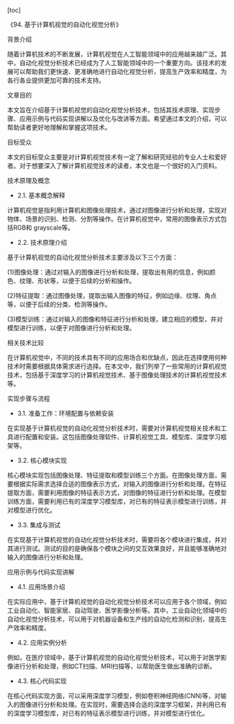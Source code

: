 
[toc]                    
                
                
《94. 基于计算机视觉的自动化视觉分析》

背景介绍

随着计算机技术的不断发展，计算机视觉在人工智能领域中的应用越来越广泛。其中，自动化视觉分析技术已经成为了人工智能领域中的一个重要方向。该技术的发展可以帮助我们更快速、更准确地进行自动化视觉分析，提高生产效率和精度，为各行各业提供更加可靠的技术支持。

文章目的

本文旨在介绍基于计算机视觉的自动化视觉分析技术，包括其技术原理、实现步骤、应用示例与代码实现讲解以及优化与改进等方面。希望通过本文的介绍，可以帮助读者更好地理解和掌握这项技术。

目标受众

本文的目标受众主要是对计算机视觉技术有一定了解和研究经验的专业人士和爱好者。对于想要深入了解计算机视觉技术的读者，本文也是一个很好的入门资料。

技术原理及概念

- 2.1. 基本概念解释

计算机视觉是指利用计算机和图像处理技术，通过对图像进行分析和处理，实现对物体、场景的识别、检测、分割等操作。在计算机视觉中，常用的图像表示方式包括RGB和 grayscale等。

- 2.2. 技术原理介绍

基于计算机视觉的自动化视觉分析技术主要涉及以下三个方面：

(1)图像处理：通过对输入的图像进行分析和处理，提取出有用的信息，例如颜色、纹理、形状等，以便于后续的分析和操作。

(2)特征提取：通过图像处理，提取出输入图像的特征，例如边缘、纹理、角点等，以便于后续的分类、检测等操作。

(3)模型训练：通过对输入的图像和特征进行分析和处理，建立相应的模型，并对模型进行训练，以便于对图像进行分析和处理。

相关技术比较

在计算机视觉中，不同的技术具有不同的应用场合和优缺点，因此在选择使用何种技术时需要根据具体需求进行选择。在本文中，我们列举了一些常用的计算机视觉技术，包括基于深度学习的计算机视觉技术、基于图像处理技术的计算机视觉技术等。

实现步骤与流程

- 3.1. 准备工作：环境配置与依赖安装

在实现基于计算机视觉的自动化视觉分析技术时，需要对计算机视觉相关技术和工具进行配置和安装。这包括图像处理软件、计算机视觉工具、模型库、深度学习框架等。

- 3.2. 核心模块实现

核心模块实现包括图像处理、特征提取和模型训练三个方面。在图像处理方面，需要根据实际需求选择合适的图像表示方式，对输入的图像进行分析和处理。在特征提取方面，需要利用图像的特征表示方式，对图像的特征进行分析和处理。在模型训练方面，需要利用已有的深度学习模型库，对已有的特征表示模型进行训练，并对模型进行优化。

- 3.3. 集成与测试

在实现基于计算机视觉的自动化视觉分析技术时，需要将各个模块进行集成，并对其进行测试。测试的目的是确保各个模块之间的交互效果良好，并且能够准确地对输入的图像进行分析和处理。

应用示例与代码实现讲解

- 4.1. 应用场景介绍

在实际应用中，基于计算机视觉的自动化视觉分析技术可以应用于各个领域，例如工业自动化、智能家居、自动驾驶、医学影像分析等。其中，工业自动化领域中的自动化视觉分析技术，可以用于对机器设备和生产线的自动化检测和识别，提高生产效率和精度。

- 4.2. 应用实例分析

例如，在医疗领域中，基于计算机视觉的自动化视觉分析技术，可以用于对医学影像进行分析和处理，例如CT扫描、MRI扫描等，以帮助医生做出准确的诊断。

- 4.3. 核心代码实现

在核心代码实现方面，可以采用深度学习模型，例如卷积神经网络(CNN)等，对输入的图像进行分析和处理。在实现时，需要选择合适的深度学习框架，并利用已有的深度学习模型库，对已有的特征表示模型进行训练，并对模型进行优化。

